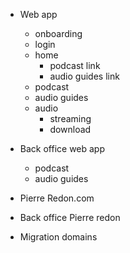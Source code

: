 - Web app
  - onboarding
  - login
  - home
    - podcast link
    - audio guides link
  - podcast
  - audio guides
  - audio
    - streaming
    - download


- Back office web app
  - podcast
  - audio guides

- Pierre Redon.com
- Back office Pierre redon

- Migration domains
